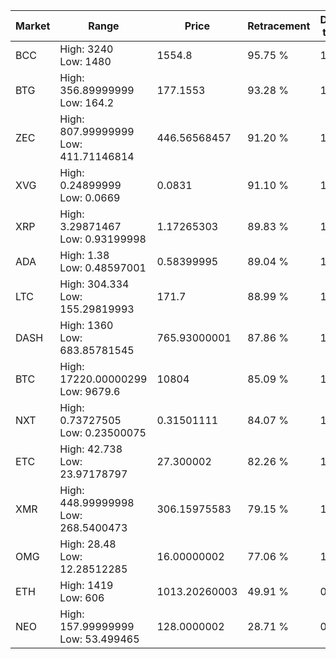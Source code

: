 | Market | Range | Price| Retracement | Doubles to 50% |
| --- | --- | --- | --- | --- |
| BCC | High: 3240<br />Low: 1480 | 1554.8 | 95.75 % | 1.52 |
| BTG | High: 356.89999999<br />Low: 164.2 | 177.1553 | 93.28 % | 1.47 |
| ZEC | High: 807.99999999<br />Low: 411.71146814 | 446.56568457 | 91.20 % | 1.37 |
| XVG | High: 0.24899999<br />Low: 0.0669 | 0.0831 | 91.10 % | 1.90 |
| XRP | High: 3.29871467<br />Low: 0.93199998 | 1.17265303 | 89.83 % | 1.80 |
| ADA | High: 1.38<br />Low: 0.48597001 | 0.58399995 | 89.04 % | 1.60 |
| LTC | High: 304.334<br />Low: 155.29819993 | 171.7 | 88.99 % | 1.34 |
| DASH | High: 1360<br />Low: 683.85781545 | 765.93000001 | 87.86 % | 1.33 |
| BTC | High: 17220.00000299<br />Low: 9679.6 | 10804 | 85.09 % | 1.24 |
| NXT | High: 0.73727505<br />Low: 0.23500075 | 0.31501111 | 84.07 % | 1.54 |
| ETC | High: 42.738<br />Low: 23.97178797 | 27.300002 | 82.26 % | 1.22 |
| XMR | High: 448.99999998<br />Low: 268.5400473 | 306.15975583 | 79.15 % | 1.17 |
| OMG | High: 28.48<br />Low: 12.28512285 | 16.00000002 | 77.06 % | 1.27 |
| ETH | High: 1419<br />Low: 606 | 1013.20260003 | 49.91 % | 0.00 |
| NEO | High: 157.99999999<br />Low: 53.499465 | 128.0000002 | 28.71 % | 0.00 |
